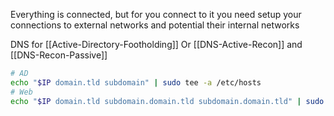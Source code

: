 
Everything is connected, but for you connect to it you need setup your connections to external networks and potential their internal networks


DNS for [[Active-Directory-Footholding]] Or [[DNS-Active-Recon]] and [[DNS-Recon-Passive]]
```bash
# AD 
echo "$IP domain.tld subdomain" | sudo tee -a /etc/hosts
# Web 
echo "$IP domain.tld subdomain.domain.tld subdomain.domain.tld" | sudo tee -a /etc/hosts
```